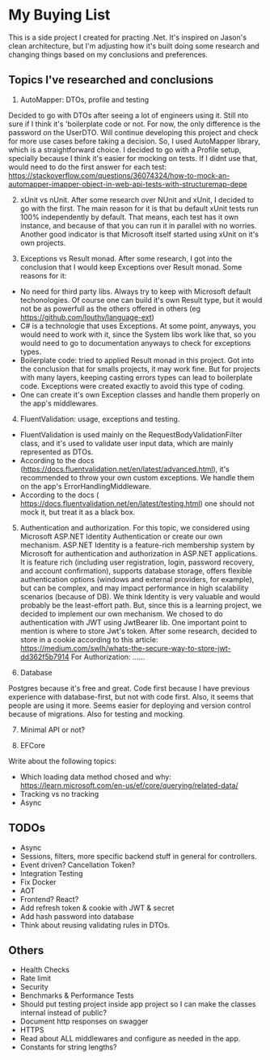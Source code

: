 # My Buying List

This is a side project I created for practing .Net. It's inspired on Jason's clean architecture, but I'm adjusting how it's built doing some research and changing things based on my conclusions and preferences.

## Topics I've researched and conclusions
1. AutoMapper: DTOs, profile and testing

Decided to go with DTOs after seeing a lot of engineers using it. Still nto sure if I think it's 'boilerplate code or not. For now, the only difference is the password on the UserDTO. Will continue developing this project and check for more use cases before taking a decision.
So, I used AutoMapper library, which is a straightforward choice. I decided to go with a Profile setup, specially because I think it's easier for mocking on tests. If I didnt use that, would need to do the first answer for each test: https://stackoverflow.com/questions/36074324/how-to-mock-an-automapper-imapper-object-in-web-api-tests-with-structuremap-depe

2. xUnit vs nUnit.
After some research over NUnit and xUnit, I decided to go with the first. The main reason for it is that bu default xUnit tests run 100% independently by default. That means, each test has it own instance, and because of that you can run it in parallel with no worries.
Another good indicator is that Microsoft itself started using xUnit on it's own projects.

3. Exceptions vs Result monad.
After some research, I got into the conclusion that I would keep Exceptions over Result monad. Some reasons for it:
* No need for third party libs. Always try to keep with Microsoft default techonologies. Of course one can build it's own Result type, but it would not be as powerfull as the others offered in others (eg https://github.com/louthy/language-ext)
* C# is a technologie that uses Exceptions. At some point, anyways, you would need to work with it, since the System libs work like that, so you would need to go to documentation anyways to check for exceptions types.
* Boilerplate code: tried to applied Result monad in this project. Got into the conclusion that for smalls projects, it may work fine. But for projects with many layers, keeping casting errors types can lead to boilerplate code. Exceptions were created exactly to avoid this type of coding. 
* One can create it's own Exception classes and handle them properly on the app's middlewares. 

4. FluentValidation: usage, exceptions and testing.
* FluentValidation is used mainly on the RequestBodyValidationFilter class, and it's used to validate user input data, which are mainly represented as DTOs.
* According to the docs (https://docs.fluentvalidation.net/en/latest/advanced.html), it's recommended to throw your own custom exceptions. We handle them on the app's ErrorHandlingMiddleware.
* According to the docs ( https://docs.fluentvalidation.net/en/latest/testing.html) one should not mock it, but treat it as a black box.

5. Authentication and authorization.
For this topic, we considered using Microsoft ASP.NET Identity Authentication or create our own mechanism. 
ASP.NET Identity is a feature-rich membership system by Microsoft for authentication and authorization in ASP.NET applications. It is feature rich (including user registration, login, password recovery, and account confirmation), supports database storage, offers flexible authentication options (windows and external providers, for example), but can be complex, and may impact performance in high scalability scenarios (because of DB).
We think Identity is very valuable and would probably be the least-effort path. But, since this is a learning project, we decided to implement our own mechanism. We chosed to do authentication with JWT using JwtBearer lib.
One important point to mention is where to store Jwt's token. After some research, decided to store in a cookie according to this article: https://medium.com/swlh/whats-the-secure-way-to-store-jwt-dd362f5b7914
For Authorization: ......

6. Database

Postgres because it's free and great. Code first because I have previous experience with database-first, but not with code first. Also, it seems that people are using it more. Seems easier for deploying and version control because of migrations. Also for testing and mocking.

7. Minimal API or not?

8. EFCore

Write about the following topics:
* Which loading data method chosed and why: https://learn.microsoft.com/en-us/ef/core/querying/related-data/
* Tracking vs no tracking
* Async

## TODOs
* Async
* Sessions, filters, more specific backend stuff in general for controllers.
* Event driven? Cancellation Token?
* Integration Testing
* Fix Docker
* AOT
* Frontend? React?
* Add refresh token & cookie with JWT & secret
* Add hash password into database
* Think about reusing validating rules in DTOs.

## Others
* Health Checks
* Rate limit
* Security
* Benchmarks & Performance Tests
* Should put testing project inside app project so I can make the classes internal instead of public?
* Document http responses on swagger
* HTTPS
* Read about ALL middlewares and configure as needed in the app.
* Constants for string lengths?
